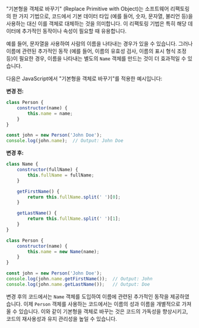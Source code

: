 "기본형을 객체로 바꾸기" (Replace Primitive with Object)는 소프트웨어 리팩토링의 한 가지 기법으로, 코드에서 기본 데이터 타입 (예를 들어, 숫자, 문자열, 불리언 등)을 사용하는 대신 이를 객체로 대체하는 것을 의미합니다. 이 리팩토링 기법은 특히 해당 데이터에 추가적인 동작이나 속성이 필요할 때 유용합니다.

예를 들어, 문자열을 사용하여 사람의 이름을 나타내는 경우가 있을 수 있습니다. 그러나 이름에 관련된 추가적인 동작 (예를 들어, 이름의 유효성 검사, 이름의 표시 형식 조정 등)이 필요한 경우, 이름을 나타내는 별도의 `Name` 객체를 만드는 것이 더 효과적일 수 있습니다.

다음은 JavaScript에서 "기본형을 객체로 바꾸기"를 적용한 예시입니다:

**변경 전:**

```js
class Person {
    constructor(name) {
        this.name = name;
    }
}

const john = new Person('John Doe');
console.log(john.name);  // Output: John Doe
```

**변경 후:**

```js
class Name {
    constructor(fullName) {
        this.fullName = fullName;
    }

    getFirstName() {
        return this.fullName.split(' ')[0];
    }

    getLastName() {
        return this.fullName.split(' ')[1];
    }
}

class Person {
    constructor(name) {
        this.name = new Name(name);
    }
}

const john = new Person('John Doe');
console.log(john.name.getFirstName());  // Output: John
console.log(john.name.getLastName());   // Output: Doe
```

변경 후의 코드에서는 `Name` 객체를 도입하여 이름에 관련된 추가적인 동작을 제공하였습니다. 이제 `Person` 객체를 사용하는 코드에서는 이름의 성과 이름을 개별적으로 가져올 수 있습니다. 이와 같이 기본형을 객체로 바꾸는 것은 코드의 가독성을 향상시키고, 코드의 재사용성과 유지 관리성을 높일 수 있습니다.